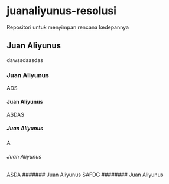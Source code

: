 # juanaliyunus-resolusi
Repositori untuk menyimpan rencana kedepannya
## Juan Aliyunus
dawssdaasdas
### Juan Aliyunus
ADS
#### Juan Aliyunus
ASDAS
##### Juan Aliyunus
A
###### Juan Aliyunus
ASDA
####### Juan Aliyunus
SAFDG
######## Juan Aliyunus
